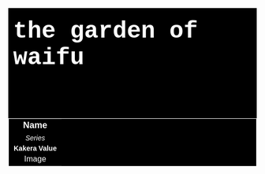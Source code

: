 <html>
<head>
<title></title>
<style>
table {
  color: white;
  border: 1px solid white;
  text-align: center;
}
.wrapper {
  background-color: black;
  color: white;
  font-family: Arial;
}
.header {
padding-top: 20px;
padding-bottom: 80px;
padding-left: 10px;
margin-left: auto;
margin-right: auto;
font-size: 48px;
font-weight: bold;
font-family: Courier;
color: white;
}
.name {
  font-size: 18px;
  font-weight: bold;
}
.series {
  font-size: 14px;
  font-style: italic;
}
.kv {
  font-size: 14px;
  font-weight: bold;
  padding-left: 10px;
  padding-right: 10px;
}
</style>
</head>
<div class="wrapper">
  <div class="header">the garden of waifu</div>
  <table>
    <tbody>
      <tr>
        <td class="name">
          Name
        </td>
      </tr>
      <tr>
        <td class="series">
          Series
        </td>
      </tr>
      <tr>
        <td class="kv">
          Kakera Value
        </td>
      </tr>
      <tr>
        <td>
          Image
        </td>
      </tr>
    </tbody>
  </table>
</div>

<script>
var waifu1 = {name:"Mai Sakurajima", series:"Seishun Buta Yarou wa Bunny Girl Senpai no Yume wo Minai - Rascal Does Not Dream of Bunny Girl Senpai", kakera:1256, image:"w1"};
var waifu2 = {name:"Mashiro Shiina", series:"Sakura-sou no Pet na Kanojo - The Pet Girl of Sakurasou", kakera:742, image:"w2"};
var waifu3 = {name:"Asuna Yuuki", series:"Sword Art Online", kakera: 1378, image:"w3"};

var waifus = [waifu1, waifu2, waifu3]

document.getElementById("name").innerHTML = waifus[0].name;
</script>
</html>
